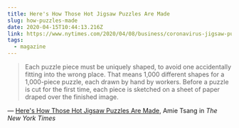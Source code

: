 ```yaml
---
title: Here's How Those Hot Jigsaw Puzzles Are Made
slug: how-puzzles-made
date: 2020-04-15T10:44:13.216Z
link: https://www.nytimes.com/2020/04/08/business/coronavirus-jigsaw-puzzles.html
tags:
  - magazine
---
```


> Each puzzle piece must be uniquely shaped, to avoid one accidentally fitting into the wrong place. That means 1,000 different shapes for a 1,000-piece puzzle, each drawn by hand by workers. Before a puzzle is cut for the first time, each piece is sketched on a sheet of paper draped over the finished image.

&mdash; [Here's How Those Hot Jigsaw Puzzles Are Made](https://www.nytimes.com/2020/04/08/business/coronavirus-jigsaw-puzzles.html), Amie Tsang in _The New York Times_
